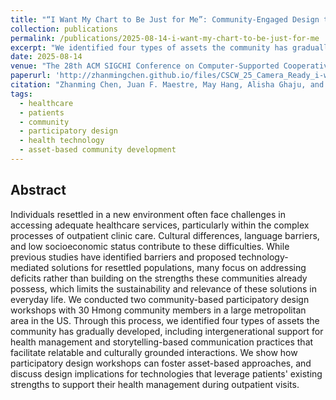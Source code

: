 ```yaml
---
title: "“I Want My Chart to Be Just for Me”: Community-Engaged Design to Support Outpatient Healthcare for Resettled Communities"
collection: publications
permalink: /publications/2025-08-14-i-want-my-chart-to-be-just-for-me
excerpt: "We identified four types of assets the community has gradually developed, and discuss design implications for technologies that leverage patients' existing strengths to support their health management during outpatient visits."
date: 2025-08-14
venue: "The 28th ACM SIGCHI Conference on Computer-Supported Cooperative Work & Social Computing (CSCW '25)"
paperurl: 'http://zhanmingchen.github.io/files/CSCW_25_Camera_Ready_i-want-my-chart-to-be-just-for-me.pdf'
citation: "Zhanming Chen, Juan F. Maestre, May Hang, Alisha Ghaju, and Ji Youn Shin. 2025. “I Want My Chart to Be Just for Me”: Community-Engaged Design to Support Outpatient Healthcare for Resettled Communities. Proc. ACM Hum.-Comput. Interact. 9, 7, Article CSCW355 (May 2025), 30 pages. https://doi.org/10.1145/3757536"
tags:
  - healthcare
  - patients
  - community
  - participatory design
  - health technology
  - asset-based community development
---
```


## Abstract

Individuals resettled in a new environment often face challenges in accessing adequate healthcare services, particularly within the complex processes of outpatient clinic care. Cultural differences, language barriers, and low socioeconomic status contribute to these difficulties. While previous studies have identified barriers and proposed technology-mediated solutions for resettled populations, many focus on addressing deficits rather than building on the strengths these communities already possess, which limits the sustainability and relevance of these solutions in everyday life. We conducted two community-based participatory design workshops with 30 Hmong community members in a large metropolitan area in the US. Through this process, we identified four types of assets the community has gradually developed, including intergenerational support for health management and storytelling-based communication practices that facilitate relatable and culturally grounded interactions. We show how participatory design workshops can foster asset-based approaches, and discuss design implications for technologies that leverage patients' existing strengths to support their health management during outpatient visits.

